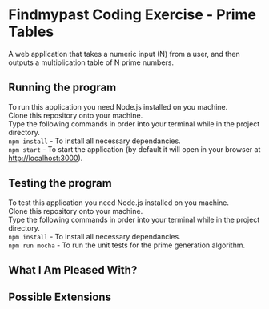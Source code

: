 # Findmypast Coding Exercise - Prime Tables

A web application that takes a numeric input (N) from a user, and then outputs a multiplication table of N prime numbers. 

## Running the program
To run this application you need Node.js installed on you machine.  
Clone this repository onto your machine.    
Type the following commands in order into your terminal while in the project directory.    
`npm install` - To install all necessary dependancies.  
`npm start` - To start the application (by default it will open in your browser at [http://localhost:3000](http://localhost:3000)). 

## Testing the program  
To test this application you need Node.js installed on you machine.     
Clone this repository onto your machine.    
Type the following commands in order into your terminal while in the project directory.  
`npm install` - To install all necessary dependancies.  
`npm run mocha` - To run the unit tests for the prime generation algorithm.  

## What I Am Pleased With?  


## Possible Extensions  
